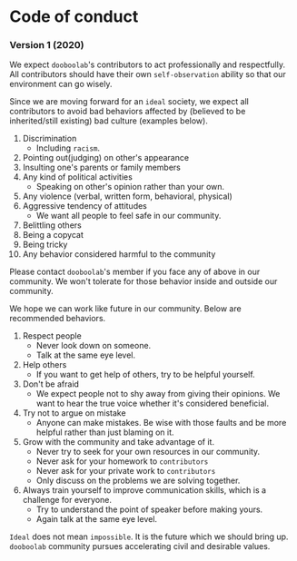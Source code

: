 
# Code of conduct


### Version 1 (2020)

We expect `dooboolab`'s contributors to act professionally and respectfully. All contributors should have their own `self-observation` ability so that our environment can go wisely.

Since we are moving forward for an `ideal` society, we expect all contributors to avoid bad behaviors affected by (believed to be inherited/still existing) bad culture (examples below).

1. Discrimination
    - Including `racism`.
2. Pointing out(judging) on other's appearance
3. Insulting one's parents or family members
4. Any kind of political activities
   - Speaking on other's opinion rather than your own.
5. Any violence (verbal, written form, behavioral, physical)
6. Aggressive tendency of attitudes
   - We want all people to feel safe in our community.
7. Belittling others
8. Being a copycat
9. Being tricky
10. Any behavior considered harmful to the community

Please contact `dooboolab`'s member if you face any of above in our community. We won't tolerate for those behavior inside and outside our community.

We hope we can work like future in our community. Below are recommended behaviors.

1. Respect people
    - Never look down on someone.
    - Talk at the same eye level.
2. Help others
    - If you want to get help of others, try to be helpful yourself.
3. Don't be afraid
    - We expect people not to shy away from giving their opinions. We want to hear the true voice whether it's considered beneficial.
4. Try not to argue on mistake
    - Anyone can make mistakes. Be wise with those faults and be more helpful rather than just blaming on it.
5. Grow with the community and take advantage of it.
    - Never try to seek for your own resources in our community.
    - Never ask for your homework to `contributors`
    - Never ask for your private work to `contributors`
    - Only discuss on the problems we are solving together.
6. Always train yourself to improve communication skills, which is a challenge for everyone.
    - Try to understand the point of speaker before making yours.
    - Again talk at the same eye level.

`Ideal` does not  mean `impossible`. It is the future which we should bring up. `dooboolab` community pursues accelerating civil and desirable values.
